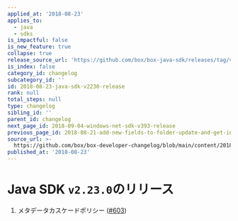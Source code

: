 ```yaml
---
applied_at: '2018-08-23'
applies_to:
  - java
  - sdks
is_impactful: false
is_new_feature: true
collapse: true
release_source_url: 'https://github.com/box/box-java-sdk/releases/tag/v2.23.0'
is_index: false
category_id: changelog
subcategory_id: ''
id: 2018-08-23-java-sdk-v2230-release
rank: null
total_steps: null
type: changelog
sibling_id: ''
parent_id: changelog
next_page_id: 2018-09-04-windows-net-sdk-v393-release
previous_page_id: 2018-08-21-add-new-fields-to-folder-update-and-get-info-endpoints
source_url: >-
  https://github.com/box/box-developer-changelog/blob/main/content/2018/08-23-java-sdk-v2230-release.md
published_at: '2018-08-23'
---
```

# Java SDK `v2.23.0`のリリース

1. メタデータカスケードポリシー ([#603](https://github.com/box/box-java-sdk/pull/603))
